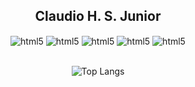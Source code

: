 <div align="center">
  <h2 align="center">Claudio H. S. Junior</h2>
  
  <div style="display: inline_block">
      <img align="center" alt="html5" src="https://img.shields.io/badge/React-20232A?style=for-the-badge&logo=react&logoColor=61DAFB"/>
      <img align="center" alt="html5" src="https://img.shields.io/badge/MongoDB-4EA94B?style=for-the-badge&logo=mongodb&logoColor=white"/>
      <img align="center" alt="html5" src="https://img.shields.io/badge/JavaScript-323330?style=for-the-badge&logo=javascript&logoColor=F7DF1E"/>
      <img align="center" alt="html5" src="https://img.shields.io/badge/Python-14354C?style=for-the-badge&logo=python&logoColor=white"/>
      <img align="center" alt="html5" src="https://img.shields.io/badge/Java-ED8B00?style=for-the-badge&logo=openjdk&logoColor=white"/>
  </div><br/>
  
  ![Top Langs](https://github-readme-stats.vercel.app/api/top-langs/?username=anuraghazra&layout=compact)
</div>

